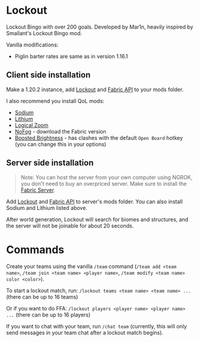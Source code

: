 # Lockout
Lockout Bingo with over 200 goals. Developed by Mar1n, heavily inspired by Smallant's Lockout Bingo mod.

Vanilla modifications:
- Piglin barter rates are same as in version 1.16.1

## Client side installation
Make a  1.20.2 instance, add [Lockout](https://github.com/marin774/lockout-fabric/releases) and [Fabric API](https://www.curseforge.com/minecraft/mc-mods/fabric-api) to your mods folder.

I also recommend you install QoL mods:
- [Sodium](https://modrinth.com/mod/sodium/versions)
- [Lithium](https://modrinth.com/mod/lithium/versions)
- [Logical Zoom](https://www.curseforge.com/minecraft/mc-mods/logical-zoom/files)
- [NoFog](https://www.curseforge.com/minecraft/mc-mods/nofog/files) - download the Fabric version
- [Boosted Brightness](https://modrinth.com/mod/boosted-brightness/versions) - has clashes with the default `Open Board` hotkey (you can change this in your options)

## Server side installation
> Note: You can host the server from your own computer using NGROK, you don't need to buy an overpriced server.
Make sure to install the [Fabric Server](https://fabricmc.net/use/server/).

Add [Lockout](https://github.com/marin774/lockout-fabric/releases) and [Fabric API](https://www.curseforge.com/minecraft/mc-mods/fabric-api) to server's mods folder.
You can also install Sodium and Lithium listed above.

After world generation, Lockout will search for biomes and structures, and the server will not be joinable for about 20 seconds.

# Commands
Create your teams using the vanilla `/team` command (`/team add <team name>`, `/team join <team name> <player name>`, `/team modify <team name> color <color>`).

To start a lockout match, run:
`/lockout teams <team name> <team name> ...` (there can be up to 16 teams)

Or if you want to do FFA:
`/lockout players <player name> <player name> ...` (there can be up to 16 players)

If you want to chat with your team, run `/chat team` (currently, this will only send messages in your team chat after a lockout match begins).
